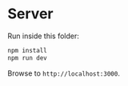 # Server

Run inside this folder:

```powershell
npm install
npm run dev
```

Browse to `http://localhost:3000`. 